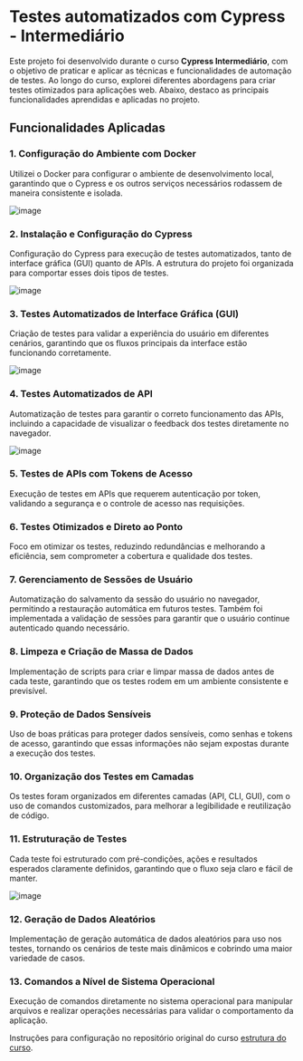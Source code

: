 # Testes automatizados com Cypress - Intermediário

Este projeto foi desenvolvido durante o curso **Cypress Intermediário**, com o objetivo de praticar e aplicar as técnicas e funcionalidades de automação de testes. Ao longo do curso, explorei diferentes abordagens para criar testes  otimizados para aplicações web. Abaixo, destaco as principais funcionalidades aprendidas e aplicadas no projeto.

## Funcionalidades Aplicadas

### 1. Configuração do Ambiente com Docker
Utilizei o Docker para configurar o ambiente de desenvolvimento local, garantindo que o Cypress e os outros serviços necessários rodassem de maneira consistente e isolada.

![image](https://github.com/user-attachments/assets/7ec8194c-72b5-4465-99ee-2a5928c2ebe9)


### 2. Instalação e Configuração do Cypress
Configuração do Cypress para execução de testes automatizados, tanto de interface gráfica (GUI) quanto de APIs. A estrutura do projeto foi organizada para comportar esses dois tipos de testes.

![image](https://github.com/user-attachments/assets/5555f163-45eb-4bd7-90ba-924724aa94a1)


### 3. Testes Automatizados de Interface Gráfica (GUI)
Criação de testes para validar a experiência do usuário em diferentes cenários, garantindo que os fluxos principais da interface estão funcionando corretamente.

![image](https://github.com/user-attachments/assets/89e1535d-6040-433a-bca1-578fe182e8f5)


### 4. Testes Automatizados de API
Automatização de testes para garantir o correto funcionamento das APIs, incluindo a capacidade de visualizar o feedback dos testes diretamente no navegador.

![image](https://github.com/user-attachments/assets/099a21c0-e7cc-4911-a93c-6670f2106abe)


### 5. Testes de APIs com Tokens de Acesso
Execução de testes em APIs que requerem autenticação por token, validando a segurança e o controle de acesso nas requisições.

### 6. Testes Otimizados e Direto ao Ponto
Foco em otimizar os testes, reduzindo redundâncias e melhorando a eficiência, sem comprometer a cobertura e qualidade dos testes.

### 7. Gerenciamento de Sessões de Usuário
Automatização do salvamento da sessão do usuário no navegador, permitindo a restauração automática em futuros testes. Também foi implementada a validação de sessões para garantir que o usuário continue autenticado quando necessário.

### 8. Limpeza e Criação de Massa de Dados
Implementação de scripts para criar e limpar massa de dados antes de cada teste, garantindo que os testes rodem em um ambiente consistente e previsível.

### 9. Proteção de Dados Sensíveis
Uso de boas práticas para proteger dados sensíveis, como senhas e tokens de acesso, garantindo que essas informações não sejam expostas durante a execução dos testes.

### 10. Organização dos Testes em Camadas
Os testes foram organizados em diferentes camadas (API, CLI, GUI), com o uso de comandos customizados, para melhorar a legibilidade e reutilização de código.


### 11. Estruturação de Testes
Cada teste foi estruturado com pré-condições, ações e resultados esperados claramente definidos, garantindo que o fluxo seja claro e fácil de manter.

![image](https://github.com/user-attachments/assets/da851f21-8528-4c6f-b77b-ea29627398f6)


### 12. Geração de Dados Aleatórios
Implementação de geração automática de dados aleatórios para uso nos testes, tornando os cenários de teste mais dinâmicos e cobrindo uma maior variedade de casos.

### 13. Comandos a Nível de Sistema Operacional
Execução de comandos diretamente no sistema operacional para manipular arquivos e realizar operações necessárias para validar o comportamento da aplicação.


Instruções para configuração no repositório original do curso [estrutura do curso](./lessons/_course-structure_.md).

